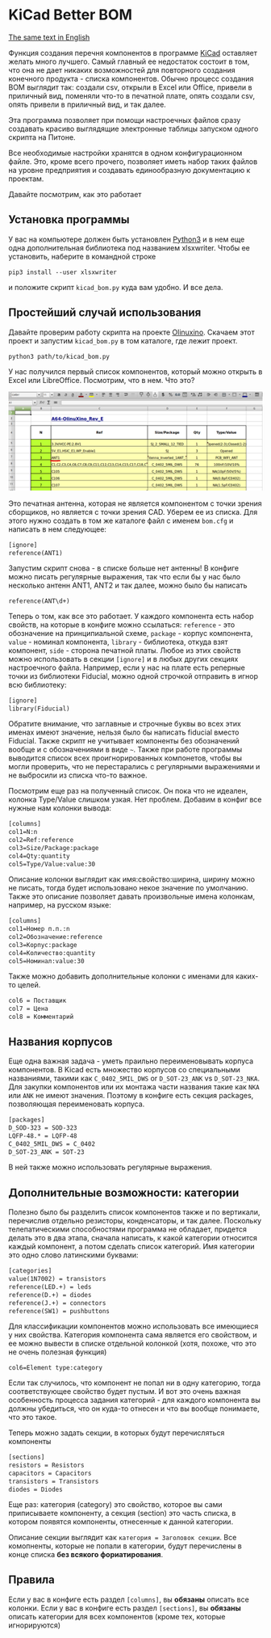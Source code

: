 # KiCad Better BOM

[The same text in English](https://github.com/AlexanderNickolsky/KiCad-Better-BOM)

Функция создания перечня компонентов в программе [KiCad](http://kicad-pcb.org/) оставляет желать
много лучшего. Самый главный ее недостаток состоит в том, что она не дает никаких возможностей
для повторного создания конечного продукта - списка компонентов. Обычно процесс создания BOM
выглядит так: создали csv, открыли в Excel или Office, привели в приличный вид, поменяли что-то
в печатной плате, опять создали csv, опять привели в приличный вид, и так далее.

Эта программа позволяет при помощи настроечных файлов сразу создавать красиво выглядящие электронные
таблицы запуском одного скрипта на Питоне. 

Все необходимые настройки хранятся в одном конфигурационном файле. Это, кроме всего прочего, позволяет
иметь набор таких файлов на уровне предприятия и создавать единообразную документацию к проектам.

Давайте посмотрим, как это работает

## Установка программы

У вас на компьютере должен быть установлен [Python3](http://python.org) и в нем еще одна дополнительная
библиотека под названием xlsxwriter. Чтобы ее установить, наберите в командной строке

    pip3 install --user xlsxwriter

и положите скрипт `kicad_bom.py` куда вам удобно.
И все дела.

## Простейший случай использования

Давайте проверим работу скрипта на проекте [Olinuxino](https://github.com/OLIMEX/OLINUXINO/tree/master/HARDWARE/A64-OLinuXino).
Скачаем этот проект и запустим `kicad_bom.py` в том каталоге, где лежит проект.

    python3 path/to/kicad_bom.py

У нас получился первый список компонентов, который можно открыть в Excel или LibreOffice.
Посмотрим, что в нем. Что это?


![ANTENNA](img/ant.png)

Это печатная антенна, которая не является компонентом с точки зрения сборщиков, но является с точки зрения CAD.
Уберем ее из списка. Для этого нужно создать в том же каталоге файл с именем `bom.cfg` и написать в нем следующее:

~~~config
[ignore]
reference(ANT1)
~~~

Запустим скрипт снова - в списке больше нет антенны! В конфиге можно писать регулярные выражения, так что если бы у нас
было несколько антенн ANT1, ANT2 и так далее, можно было бы написать

    reference(ANT\d+)

Теперь о том, как все это работает. У каждого компонента есть набор свойств, на которые в конфиге можно ссылаться:
`reference` - это обозначение на принципиальной схеме, `package` - корпус компонента, `value` - номинал компонента,
`library` - библиотека, откуда взят компонент, `side` - сторона печатной платы. Любое из этих свойств можно использовать
в секции `[ignore]` и в любых других секциях настроечного файла. Например, если у нас на плате есть реперные точки из 
библиотеки Fiducial, можно одной строчкой отправить в игнор всю библиотеку:

~~~config
[ignore]
library(Fiducial)
~~~

Обратите внимание, что заглавные и строчные буквы во всех этих именах имеют значение, нельзя было бы написать fiducial вместо
Fiducial. Также скрипт не учитывает компоненты без обозначений вообще и с обозначениями в виде `~`. Также при работе программы 
выводится список всех проигнорированных компонетов, чтобы вы могли проверить, что не перестарались с регулярными выражениями и
не выбросили из списка что-то важное.

Посмотрим еще раз на полученный список. Он пока что не идеален, колонка Type/Value слишком узкая. Нет проблем. Добавим в конфиг
все нужные нам колонки вывода:

~~~config
[columns]
col1=N:n
col2=Ref:reference
col3=Size/Package:package
col4=Qty:quantity
col5=Type/Value:value:30
~~~

Описание колонки выглядит как имя:свойство:ширина, ширину можно не писать, тогда будет использовано некое значение
по умолчанию. Также это описание позволяет давать произвольные имена колонкам, например, на русском языке:

~~~config
[columns]
col1=Номер п.п.:n
col2=Обозначение:reference
col3=Корпус:package
col4=Количество:quantity
col5=Номинал:value:30
~~~


Также можно добавить дополнительные колонки с именами для каких-то целей.

~~~config
col6 = Поставщик
col7 = Цена
col8 = Комментарий
~~~

## Названия корпусов

Еще одна важная задача - уметь праильно переименовывать корпуса компонентов. В Kicad есть множество корпусов
со специальными названиями, такими как `C_0402_5MIL_DWS` or `D_SOT-23_ANK` vs `D_SOT-23_NKA`. Для закупки 
компонентов или их монтажа части названия такие как `NKA` или `ANK` не имеют значения. Поэтому в конфиге есть
секция packages, позволяющая переименовать корпуса.

~~~config
[packages]
D_SOD-323 = SOD-323
LQFP-48.* = LQFP-48
C_0402_5MIL_DWS = C_0402
D_SOT-23_ANK = SOT-23
~~~

В ней также можно использовать регулярные выражения.

## Дополнительные возможности: категории

Полезно было бы разделить список компонентов также и по вертикали, перечислив отдельно резисторы, конденсаторы,
и так далее. Поскольку телепатическими способностями программа не обладает, придется делать это в два этапа,
сначала написать, к какой категории относится каждый компонент, а потом сделать список категорий.
Имя категории это одно слово латинскими буквами:

~~~config
[categories]
value(1N7002) = transistors
reference(LED.+) = leds
reference(D.+) = diodes
reference(J.+) = connectors
reference(SW1) = pushbuttons
~~~

Для классификации компонентов можно использовать все имеющиеся у них свойства. Категория компонента сама является его
свойством, и ее можно вывести в списке отдельной колонкой (хотя, похоже, что это не очень полезная функция)

~~~config
col6=Element type:category
~~~

Если так случилось, что компонент не попал ни в одну категорию, тогда соответствующее свойство будет пустым. И вот это
очень важная особенность процесса задания категорий - для каждого компонента вы должны убедиться, что он куда-то отнесен
и что вы вообще понимаете, что это такое.

Теперь можно задать секции, в которых будут перечисляться компоненты

~~~config
[sections]
resistors = Resistors
capacitors = Capacitors
transistors = Transistors
diodes = Diodes
~~~

Еще раз: категория (category) это свойство, которое вы сами приписываете компоненту, а секция (section) это часть списка,
в котором появятся компоненты, отнесенные к данной категории.

Описание секции выглядит как `категория = Заголовок секции`. Все комопненты, которые не попали в категории, будут 
перечислены в конце списка **без всякого фориатирования**.

## Правила

Если у вас в конфиге есть раздел  `[columns]`, вы **обязаны** описать все колонки.
Если у вас в конфиге есть раздел `[sections]`, вы **обязаны** описать категории для всех компонентов (кроме тех, которые игнорируются)

